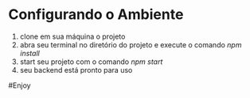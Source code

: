 # Configurando o Ambiente 
1. clone em sua máquina o projeto
2. abra seu terminal no diretório do projeto e execute o comando *npm install*
3. start seu projeto com o comando *npm start*
4. seu backend está pronto para uso

#Enjoy
